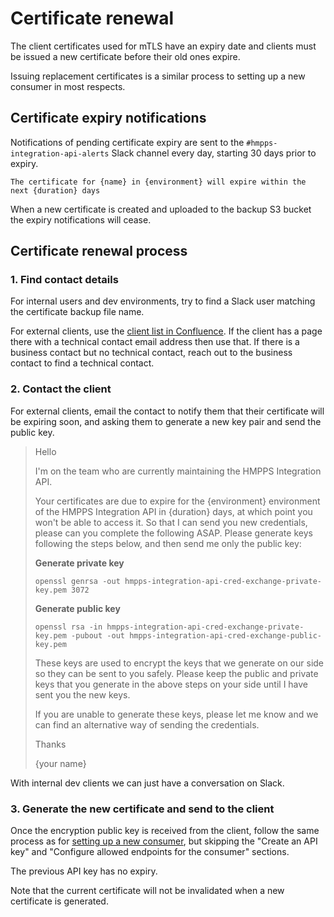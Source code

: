 # Certificate renewal

The client certificates used for mTLS have an expiry date and
clients must be issued a new certificate before their old ones
expire.

Issuing replacement certificates is a similar process to setting
up a new consumer in most respects.

## Certificate expiry notifications

Notifications of pending certificate expiry are sent to the
`#hmpps-integration-api-alerts` Slack channel every day, starting 30 days prior to expiry.

`The certificate for {name} in {environment} will expire within the next {duration} days`

When a new certificate is created and uploaded to the backup S3
bucket the expiry notifications will cease.

## Certificate renewal process

### 1. Find contact details

For internal users and dev environments, try to find a Slack user
matching the certificate backup file name.

For external clients, use the
[client list in Confluence](https://dsdmoj.atlassian.net/wiki/spaces/HIA/pages/5544181873/Clients).
If the client has a page there with a technical contact email
address then use that. If there is a business contact but no
technical contact, reach out to the business contact to find a
technical contact.

### 2. Contact the client

For external clients, email the contact to notify them that their
certificate will be expiring soon, and asking them to generate a
new key pair and send the public key.

> Hello
>
> I'm on the team who are currently maintaining the HMPPS Integration API.
>
> Your certificates are due to expire for the {environment} environment of the HMPPS Integration
> API in {duration} days, at which point you won't be able to access it.
> So that I can send you new credentials, please can you complete the following ASAP.
> Please generate keys following the steps below, and then send me only the public key:
>
> **Generate private key**
>
> `openssl genrsa -out hmpps-integration-api-cred-exchange-private-key.pem 3072`
>
> **Generate public key**
>
> `openssl rsa -in hmpps-integration-api-cred-exchange-private-key.pem -pubout -out hmpps-integration-api-cred-exchange-public-key.pem`
>
> These keys are used to encrypt the keys that we generate on our side so they can be sent to you safely. Please keep the public and private keys that you generate in the above steps on your side until I have sent you the new keys.
>
> If you are unable to generate these keys, please let me know and we can find an alternative way of sending the credentials.
>
> Thanks
>
> {your name}

With internal dev clients we can just have a conversation on Slack.

### 3. Generate the new certificate and send to the client

Once the encryption public key is received from the client, follow
the same process as for [setting up a new consumer](https://github.com/ministryofjustice/hmpps-integration-api/blob/main/docs/guides/setting-up-a-new-consumer.md#setting-up-a-new-consumer),
but skipping the "Create an API key" and "Configure allowed endpoints for the consumer" sections.

The previous API key has no expiry.

Note that the current certificate will not be invalidated when a new certificate is generated.
